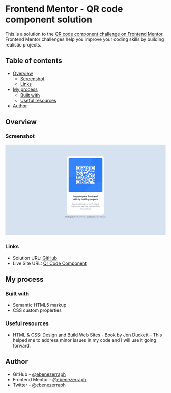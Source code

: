 # Frontend Mentor - QR code component solution

This is a solution to the [QR code component challenge on Frontend Mentor](https://www.frontendmentor.io/challenges/qr-code-component-iux_sIO_H). Frontend Mentor challenges help you improve your coding skills by building realistic projects. 

## Table of contents

- [Overview](#overview)
  - [Screenshot](#screenshot)
  - [Links](#links)
- [My process](#my-process)
  - [Built with](#built-with)
  - [Useful resources](#useful-resources)
- [Author](#author)

## Overview

### Screenshot

![screenshot](images/qr-code-component.jpg)

### Links

- Solution URL: [GitHub](https://github.com/ebenezerraph/qr-code-component)
- Live Site URL: [Qr Code Component](https://ebenezerraph.github.io/qr-code-component/)

## My process

### Built with

- Semantic HTML5 markup
- CSS custom properties

### Useful resources

- [HTML & CSS: Design and Build Web Sites - Book by Jon Duckett](https://www.htmlandcssbook.com/) - This helped me to address minor issues in my code and I will use it going forward.

## Author

- GitHub - [@ebenezerraph](https://www.github.com/ebenezerraph)
- Frontend Mentor - [@ebenezerraph](https://www.frontendmentor.io/profile/ebenezerraph)
- Twitter - [@ebenezerraph](https://www.twitter.com/ebenezerraph)
